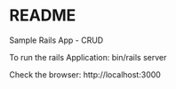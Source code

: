 # README
Sample Rails App - CRUD

To run the rails Application:
bin/rails server

Check the browser:
http://localhost:3000
